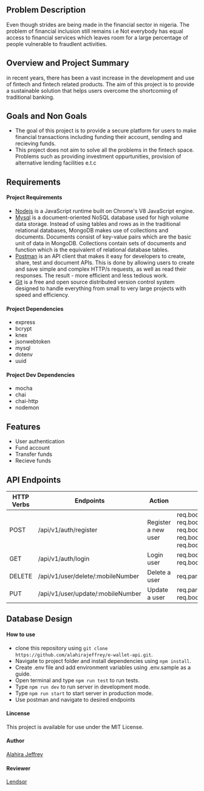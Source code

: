 ## Problem Description
Even though strides are being made in the financial sector in nigeria. The problem of financial inclusion still remains i.e Not everybody has equal access to financial services which leaves room for a large percentage of people vulnerable to fraudlent activities. 

## Overview and Project Summary
in recent years, there has been a vast increase in the development and use of fintech and fintech related products. The aim of this project is to provide a sustainable solution that helps users overcome the shortcoming of traditional banking.

## Goals and Non Goals
- The goal of this project is to provide a secure platform for users to make financial transactions including funding their account, sending and recieving funds.
- This project does not aim to solve all the problems in the fintech space. Problems such as providing investment oppurtunities, provision of alternative lending facilities e.t.c  

## Requirements
#### Project Requirements
- [Nodejs](https://nodejs.org/en/) is a JavaScript runtime built on Chrome's V8 JavaScript engine.
- [Mysql](https://www.mongodb.com/try/download/community) is a document-oriented NoSQL database used for high volume data storage. Instead of using tables and rows as in the traditional relational databases, MongoDB makes use of collections and documents. Documents consist of key-value pairs which are the basic unit of data in MongoDB. Collections contain sets of documents and function which is the equivalent of relational database tables. 
- [Postman](https://www.postman.com/downloads/) is an API client that makes it easy for developers to create, share, test and document APIs. This is done by allowing users to create and save simple and complex HTTP/s requests, as well as read their responses. The result - more efficient and less tedious work.
- [Git](https://git-scm.com/) is a free and open source distributed version control system designed to handle everything from small to very large projects with speed and efficiency.

#### Project Dependencies
- express
- bcrypt
- knex
- jsonwebtoken
- mysql
- dotenv
- uuid

#### Project Dev Dependencies
- mocha
- chai 
- chai-http
- nodemon

## Features
- User authentication
- Fund account
- Transfer funds
- Recieve funds

## API Endpoints
| HTTP Verbs | Endpoints | Action | Required |
| --- | --- | --- | --- |
| POST | /api/v1/auth/register | Register a new user | req.body.firstName req.body.password req.body.email req.body.lastName req.body.mobileNumber |
| GET | /api/v1/auth/login | Login user |  req.body.email req.body.password|
| DELETE | /api/v1/user/delete/:mobileNumber | Delete a user |  req.params.mobileNumber|
| PUT | /api/v1/user/update/:mobileNumber | Update a user |  req.params.mobileNumber req.body|

## Database Design

#### How to use
- clone this repository using `git clone https://github.com/alahirajeffrey/e-wallet-api.git`.
- Navigate to project folder and install dependencies using `npm install`.
- Create .env file and add environment variables using .env.sample as a guide.
- Open terminal and type `npm run test` to run tests.
- Type `npm run dev` to run server in development mode.
- Type `npm run start` to start server in production mode. 
- Use postman and navigate to desired endpoints 

#### Lincense
This project is available for use under the MIT License.

#### Author
[Alahira Jeffrey]((https://github.com/alahirajeffrey))

#### Reviewer
[Lendsqr](())